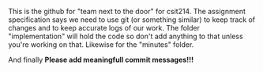 This is the github for "team next to the door" for csit214. The assignment specification says we need to use git (or something similar) to keep track of changes and to keep accurate logs of our work. The folder "implementation" will hold the code so don't add anything to that unless you're working on that. Likewise for the "minutes" folder.

And finally **Please add meaningfull commit messages!!!**
